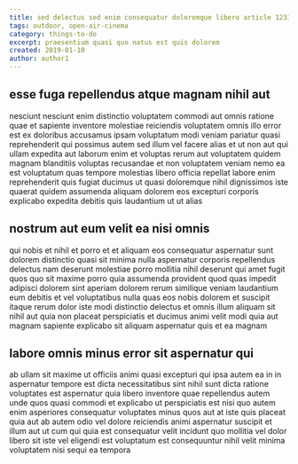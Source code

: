 ```yaml
---
title: sed delectus sed enim consequatur doloremque libero article 1233
tags: outdoor, open-air-cinema
category: things-to-do
excerpt: praesentium quasi quo natus est quis dolorem
created: 2019-01-10
author: author1
---
```


## esse fuga repellendus atque magnam nihil aut

nesciunt nesciunt enim distinctio voluptatem commodi aut omnis ratione quae et sapiente inventore molestiae reiciendis voluptatem omnis illo error est ex doloribus accusamus ipsam voluptatum modi veniam pariatur quasi reprehenderit qui possimus autem sed illum vel facere alias et ut non aut qui ullam expedita aut laborum enim et voluptas rerum aut voluptatem quidem magnam blanditiis voluptas recusandae et non voluptatem veniam nemo ea est voluptatum quas tempore molestias libero officia repellat labore enim reprehenderit quis fugiat ducimus ut quasi doloremque nihil dignissimos iste quaerat quidem assumenda aliquam dolorem eos excepturi corporis explicabo expedita debitis quis laudantium ut ut alias

## nostrum aut eum velit ea nisi omnis

qui nobis et nihil et porro et et aliquam eos consequatur aspernatur sunt dolorem distinctio quasi sit minima nulla aspernatur corporis repellendus delectus nam deserunt molestiae porro mollitia nihil deserunt qui amet fugit quos quo sit maxime porro quia assumenda provident quod quas impedit adipisci dolorem sint aperiam dolorem rerum similique veniam laudantium eum debitis et vel voluptatibus nulla quas eos nobis dolorem et suscipit itaque rerum dolor iste modi distinctio delectus et omnis illum aliquam sit nihil aut quia non placeat perspiciatis et ducimus animi velit modi quia aut magnam sapiente explicabo sit aliquam aspernatur quis et ea magnam

## labore omnis minus error sit aspernatur qui

ab ullam sit maxime ut officiis animi quasi excepturi qui ipsa autem ea in in aspernatur tempore est dicta necessitatibus sint nihil sunt dicta ratione voluptates est aspernatur quia libero inventore quae repellendus autem unde quos quasi commodi et explicabo ut perspiciatis est nisi quo autem enim asperiores consequatur voluptates minus quos aut at iste quis placeat quia aut ab autem odio vel dolore reiciendis animi aspernatur suscipit et illum aut ut cum qui quia est consequatur velit incidunt quo mollitia vel dolor libero sit iste vel eligendi est voluptatum est consequuntur nihil velit minima voluptatem nisi sequi ea tempora
